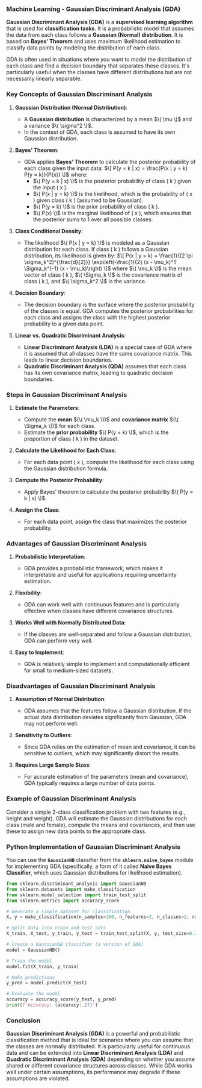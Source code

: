 ### **Machine Learning - Gaussian Discriminant Analysis (GDA)**

**Gaussian Discriminant Analysis (GDA)** is a **supervised learning algorithm** that is used for **classification tasks**. It is a probabilistic model that assumes the data from each class follows a **Gaussian (Normal) distribution**. It is based on **Bayes' Theorem** and uses maximum likelihood estimation to classify data points by modeling the distribution of each class.

GDA is often used in situations where you want to model the distribution of each class and find a decision boundary that separates these classes. It's particularly useful when the classes have different distributions but are not necessarily linearly separable.

### **Key Concepts of Gaussian Discriminant Analysis**

1. **Gaussian Distribution (Normal Distribution)**:
   - A **Gaussian distribution** is characterized by a mean $\( \mu \)$ and a variance $\( \sigma^2 \)$.
   - In the context of GDA, each class is assumed to have its own Gaussian distribution.

2. **Bayes' Theorem**:
   - GDA applies **Bayes' Theorem** to calculate the posterior probability of each class given the input data:
     $\[
     P(y = k | x) = \frac{P(x | y = k) P(y = k)}{P(x)}
     \]$
     where:
     - $\( P(y = k | x) \)$ is the posterior probability of class \( k \) given the input \( x \).
     - $\( P(x | y = k) \)$ is the likelihood, which is the probability of \( x \) given class \( k \) (assumed to be Gaussian).
     - $\( P(y = k) \)$ is the prior probability of class \( k \).
     - $\( P(x) \)$ is the marginal likelihood of \( x \), which ensures that the posterior sums to 1 over all possible classes.

3. **Class Conditional Density**:
   - The likelihood $\( P(x | y = k) \)$ is modeled as a Gaussian distribution for each class. If class \( k \) follows a Gaussian distribution, its likelihood is given by:
     $\[
     P(x | y = k) = \frac{1}{(2 \pi \sigma_k^2)^{\frac{d}{2}}} \exp\left(-\frac{1}{2} (x - \mu_k)^T \Sigma_k^{-1} (x - \mu_k)\right)
     \]$
     where $\( \mu_k \)$ is the mean vector of class \( k \), $\( \Sigma_k \)$ is the covariance matrix of class \( k \), and $\( \sigma_k^2 \)$ is the variance.

4. **Decision Boundary**:
   - The decision boundary is the surface where the posterior probability of the classes is equal. GDA computes the posterior probabilities for each class and assigns the class with the highest posterior probability to a given data point.

5. **Linear vs. Quadratic Discriminant Analysis**:
   - **Linear Discriminant Analysis (LDA)** is a special case of GDA where it is assumed that all classes have the same covariance matrix. This leads to linear decision boundaries.
   - **Quadratic Discriminant Analysis (QDA)** assumes that each class has its own covariance matrix, leading to quadratic decision boundaries.

### **Steps in Gaussian Discriminant Analysis**

1. **Estimate the Parameters**:
   - Compute the **mean** $(\( \mu_k \))$ and **covariance matrix** $(\( \Sigma_k \))$ for each class.
   - Estimate the **prior probability** $\( P(y = k) \)$, which is the proportion of class \( k \) in the dataset.

2. **Calculate the Likelihood for Each Class**:
   - For each data point \( x \), compute the likelihood for each class using the Gaussian distribution formula.

3. **Compute the Posterior Probability**:
   - Apply Bayes' theorem to calculate the posterior probability $\( P(y = k | x) \)$.

4. **Assign the Class**:
   - For each data point, assign the class that maximizes the posterior probability.

### **Advantages of Gaussian Discriminant Analysis**

1. **Probabilistic Interpretation**:
   - GDA provides a probabilistic framework, which makes it interpretable and useful for applications requiring uncertainty estimation.
   
2. **Flexibility**:
   - GDA can work well with continuous features and is particularly effective when classes have different covariance structures.

3. **Works Well with Normally Distributed Data**:
   - If the classes are well-separated and follow a Gaussian distribution, GDA can perform very well.

4. **Easy to Implement**:
   - GDA is relatively simple to implement and computationally efficient for small to medium-sized datasets.

### **Disadvantages of Gaussian Discriminant Analysis**

1. **Assumption of Normal Distribution**:
   - GDA assumes that the features follow a Gaussian distribution. If the actual data distribution deviates significantly from Gaussian, GDA may not perform well.

2. **Sensitivity to Outliers**:
   - Since GDA relies on the estimation of mean and covariance, it can be sensitive to outliers, which may significantly distort the results.

3. **Requires Large Sample Sizes**:
   - For accurate estimation of the parameters (mean and covariance), GDA typically requires a large number of data points.

### **Example of Gaussian Discriminant Analysis**

Consider a simple 2-class classification problem with two features (e.g., height and weight). GDA will estimate the Gaussian distributions for each class (male and female), compute the means and covariances, and then use these to assign new data points to the appropriate class.

### **Python Implementation of Gaussian Discriminant Analysis**

You can use the **`GaussianNB`** classifier from the **`sklearn.naive_bayes`** module for implementing GDA (specifically, a form of it called **Naive Bayes Classifier**, which uses Gaussian distributions for likelihood estimation).

```python
from sklearn.discriminant_analysis import GaussianNB
from sklearn.datasets import make_classification
from sklearn.model_selection import train_test_split
from sklearn.metrics import accuracy_score

# Generate a simple dataset for classification
X, y = make_classification(n_samples=100, n_features=2, n_classes=2, random_state=42)

# Split data into train and test sets
X_train, X_test, y_train, y_test = train_test_split(X, y, test_size=0.3, random_state=42)

# Create a GaussianNB classifier (a version of GDA)
model = GaussianNB()

# Train the model
model.fit(X_train, y_train)

# Make predictions
y_pred = model.predict(X_test)

# Evaluate the model
accuracy = accuracy_score(y_test, y_pred)
print(f'Accuracy: {accuracy:.2f}')
```

### **Conclusion**

**Gaussian Discriminant Analysis (GDA)** is a powerful and probabilistic classification method that is ideal for scenarios where you can assume that the classes are normally distributed. It is particularly useful for continuous data and can be extended into **Linear Discriminant Analysis (LDA)** and **Quadratic Discriminant Analysis (QDA)** depending on whether you assume shared or different covariance structures across classes. While GDA works well under certain assumptions, its performance may degrade if these assumptions are violated.
